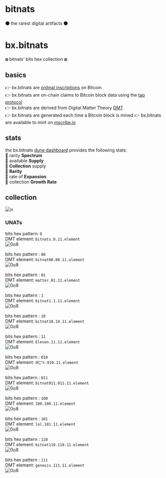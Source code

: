 # bitnats

**🟠** the rarest digital artifacts **🟠**

# bx.bitnats

**⦻** bitnats' bits hex collection **⦻**

## basics

👉 bx.bitnats are [ordinal inscriptions](https://docs.ordinals.com/) on Bitcoin  
👉 bx.bitnats are on-chain claims to Bitcoin block data using the [tap protocol](https://github.com/Trac-Systems/tap-protocol-specs)  
👉 bx.bitnats are derived from Digital Matter Theory [DMT](https://digital-matter-theory.gitbook.io/digital-matter-theory)  
👉 bx.bitnats are generated each time a Bitcoin block is mined 
👉 bx.bitnats are available to mint on [mscribe.io](https://mscribe.io/nats?t=latest)  

## stats

the bx.bitnats [dune dashboard](https://dune.com/bitgnat/bx-bitnats) provides the following stats:  
📙 rarity **Spectrum**  
📙 available **Supply**  
📙 **Collection** supply  
📙 **Rarity**  
📙 rate of **Expansion**  
📙 collection **Growth Rate**

## collection

![⦻](images/bx.svg)

### UNATs

bits hex pattern: `0`  
DMT element: `bitnats.0.11.element`  
![0⦻8](images/bx0.svg)

bits hex pattern : `00`  
DMT element: `bitnat00.00.11.element`  
![0⦻8](images/bx0.svg)

bits hex pattern : `01`  
DMT element: `matter.01.11.element`  
![0⦻8](images/bx01.svg)

bits hex pattern : `1`  
DMT element: `bitnat1.1.11.element`  
![0⦻8](images/bx1.svg)

bits hex pattern : `10`  
DMT element: `bitnat10.10.11.element`  
![0⦻8](images/bx10.svg)

bits hex pattern : `11`  
DMT element: `Eleven.11.11.element`  
![0⦻8](images/bx11.svg)

bits hex pattern : `010`  
DMT element: `ᘛ⁐̤ᕐᐷ.010.11.element`  
![0⦻8](images/bx010.svg)

bits hex pattern : `011`  
DMT element: `bitnat011.011.11.element`  
![0⦻8](images/bx011.svg)

bits hex pattern : `100`  
DMT element: `100.100.11.element`  
![0⦻8](images/bx100.svg)

bits hex pattern : `101`  
DMT element: `lol.101.11.element`  
![0⦻8](images/bx101.svg)

bits hex pattern : `110`  
DMT element: `bitnat110.110.11.element`  
![0⦻8](images/bx110.svg)

bits hex pattern : `111`  
DMT element: `genesis.111.11.element`  
![0⦻8](images/bx111.svg)
